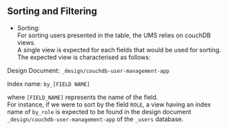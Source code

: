 Sorting and Filtering
---------------------



* Sorting:\
For sorting users presented in the table, the UMS relies on couchDB views.\
A single view is expected for each fields that would be used for sorting.\
The expected view is characterised as follows:

Design Document: ```_design/couchdb-user-management-app```

Index name: ```by_[FIELD NAME]```

where ```[FIELD_NAME]``` represents the name of the field.\
For instance, if we were to sort by the field ```ROLE```, a view having an index name of 
```by_role``` is expected to be found in the design document ```_design/couchdb-user-management-app``` of the 
```_users``` database.



